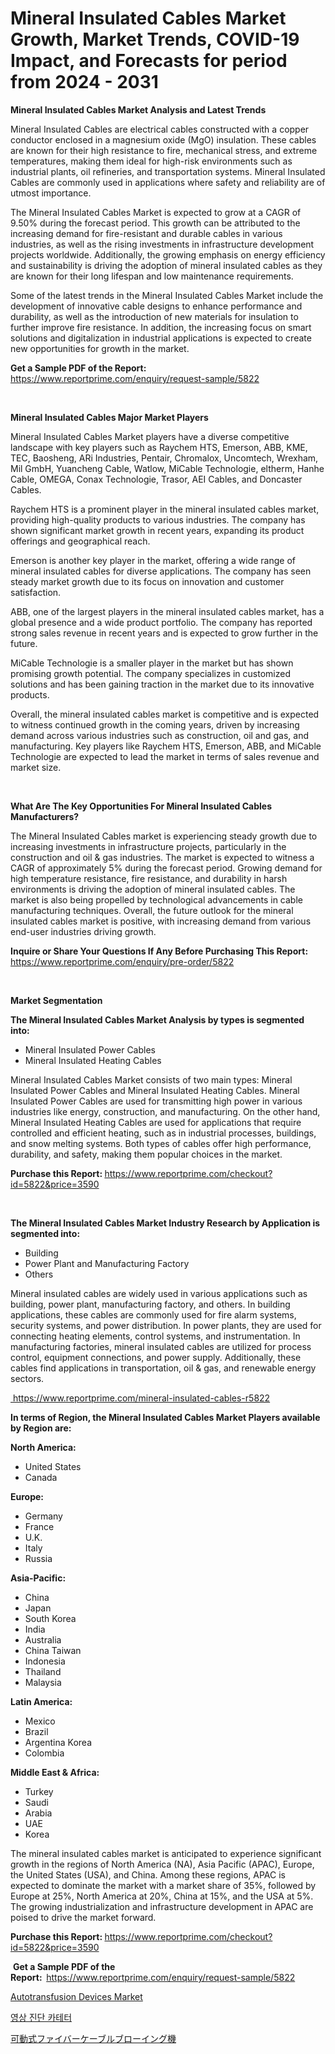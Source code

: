 <p><h1>Mineral Insulated Cables Market Growth, Market Trends, COVID-19 Impact, and Forecasts for period from 2024 - 2031</h1></p><p><strong>Mineral Insulated Cables Market Analysis and Latest Trends</strong></p>
<p><p>Mineral Insulated Cables are electrical cables constructed with a copper conductor enclosed in a magnesium oxide (MgO) insulation. These cables are known for their high resistance to fire, mechanical stress, and extreme temperatures, making them ideal for high-risk environments such as industrial plants, oil refineries, and transportation systems. Mineral Insulated Cables are commonly used in applications where safety and reliability are of utmost importance.</p><p>The Mineral Insulated Cables Market is expected to grow at a CAGR of 9.50% during the forecast period. This growth can be attributed to the increasing demand for fire-resistant and durable cables in various industries, as well as the rising investments in infrastructure development projects worldwide. Additionally, the growing emphasis on energy efficiency and sustainability is driving the adoption of mineral insulated cables as they are known for their long lifespan and low maintenance requirements.</p><p>Some of the latest trends in the Mineral Insulated Cables Market include the development of innovative cable designs to enhance performance and durability, as well as the introduction of new materials for insulation to further improve fire resistance. In addition, the increasing focus on smart solutions and digitalization in industrial applications is expected to create new opportunities for growth in the market.</p></p>
<p><strong>Get a Sample PDF of the Report:&nbsp;</strong> <a href="https://www.reportprime.com/enquiry/request-sample/5822">https://www.reportprime.com/enquiry/request-sample/5822</a></p>
<p>&nbsp;</p>
<p><strong>Mineral Insulated Cables Major Market Players</strong></p>
<p><p>Mineral Insulated Cables Market players have a diverse competitive landscape with key players such as Raychem HTS, Emerson, ABB, KME, TEC, Baosheng, ARi Industries, Pentair, Chromalox, Uncomtech, Wrexham, Mil GmbH, Yuancheng Cable, Watlow, MiCable Technologie, eltherm, Hanhe Cable, OMEGA, Conax Technologie, Trasor, AEI Cables, and Doncaster Cables.</p><p>Raychem HTS is a prominent player in the mineral insulated cables market, providing high-quality products to various industries. The company has shown significant market growth in recent years, expanding its product offerings and geographical reach.</p><p>Emerson is another key player in the market, offering a wide range of mineral insulated cables for diverse applications. The company has seen steady market growth due to its focus on innovation and customer satisfaction.</p><p>ABB, one of the largest players in the mineral insulated cables market, has a global presence and a wide product portfolio. The company has reported strong sales revenue in recent years and is expected to grow further in the future.</p><p>MiCable Technologie is a smaller player in the market but has shown promising growth potential. The company specializes in customized solutions and has been gaining traction in the market due to its innovative products.</p><p>Overall, the mineral insulated cables market is competitive and is expected to witness continued growth in the coming years, driven by increasing demand across various industries such as construction, oil and gas, and manufacturing. Key players like Raychem HTS, Emerson, ABB, and MiCable Technologie are expected to lead the market in terms of sales revenue and market size.</p></p>
<p>&nbsp;</p>
<p><strong>What Are The Key Opportunities For Mineral Insulated Cables Manufacturers?</strong></p>
<p><p>The Mineral Insulated Cables market is experiencing steady growth due to increasing investments in infrastructure projects, particularly in the construction and oil & gas industries. The market is expected to witness a CAGR of approximately 5% during the forecast period. Growing demand for high temperature resistance, fire resistance, and durability in harsh environments is driving the adoption of mineral insulated cables. The market is also being propelled by technological advancements in cable manufacturing techniques. Overall, the future outlook for the mineral insulated cables market is positive, with increasing demand from various end-user industries driving growth.</p></p>
<p><strong>Inquire or Share Your Questions If Any Before Purchasing This Report:</strong> <a href="https://www.reportprime.com/enquiry/pre-order/5822">https://www.reportprime.com/enquiry/pre-order/5822</a></p>
<p>&nbsp;</p>
<p><strong>Market Segmentation</strong></p>
<p><strong>The Mineral Insulated Cables Market Analysis by types is segmented into:</strong></p>
<p><ul><li>Mineral Insulated Power Cables</li><li>Mineral Insulated Heating Cables</li></ul></p>
<p><p>Mineral Insulated Cables Market consists of two main types: Mineral Insulated Power Cables and Mineral Insulated Heating Cables. Mineral Insulated Power Cables are used for transmitting high power in various industries like energy, construction, and manufacturing. On the other hand, Mineral Insulated Heating Cables are used for applications that require controlled and efficient heating, such as in industrial processes, buildings, and snow melting systems. Both types of cables offer high performance, durability, and safety, making them popular choices in the market.</p></p>
<p><strong>Purchase this Report:&nbsp;</strong><a href="https://www.reportprime.com/checkout?id=5822&price=3590">https://www.reportprime.com/checkout?id=5822&price=3590</a></p>
<p>&nbsp;</p>
<p><strong>The Mineral Insulated Cables Market Industry Research by Application is segmented into:</strong></p>
<p><ul><li>Building</li><li>Power Plant and Manufacturing Factory</li><li>Others</li></ul></p>
<p><p>Mineral insulated cables are widely used in various applications such as building, power plant, manufacturing factory, and others. In building applications, these cables are commonly used for fire alarm systems, security systems, and power distribution. In power plants, they are used for connecting heating elements, control systems, and instrumentation. In manufacturing factories, mineral insulated cables are utilized for process control, equipment connections, and power supply. Additionally, these cables find applications in transportation, oil & gas, and renewable energy sectors.</p></p>
<p><a href="https://www.reportprime.com/mineral-insulated-cables-r5822">&nbsp;https://www.reportprime.com/mineral-insulated-cables-r5822</a></p>
<p><strong>In terms of Region, the Mineral Insulated Cables Market Players available by Region are:</strong></p>
<p>
    <p> <strong> North America: </strong>
        <ul>
            <li>United States</li>
            <li>Canada</li>
        </ul>
        </p> 
    <p> <strong> Europe: </strong>
        <ul>
            <li>Germany</li>
            <li>France</li>
            <li>U.K.</li>
            <li>Italy</li>
            <li>Russia</li>
        </ul>
        </p> 
    <p> <strong> Asia-Pacific: </strong>
        <ul>
            <li>China</li>
            <li>Japan</li>
            <li>South Korea</li>
            <li>India</li>
            <li>Australia</li>
            <li>China Taiwan</li>
            <li>Indonesia</li>
            <li>Thailand</li>
            <li>Malaysia</li>
        </ul>
        </p> 
    <p> <strong> Latin America: </strong>
        <ul>
            <li>Mexico</li>
            <li>Brazil</li>
            <li>Argentina Korea</li>
            <li>Colombia</li>
        </ul>
        </p> 
    <p> <strong> Middle East & Africa: </strong>
        <ul>
            <li>Turkey</li>
            <li>Saudi</li>
            <li>Arabia</li>
            <li>UAE</li>
            <li>Korea</li>
        </ul>
    </p>
    </p>
<p><p>The mineral insulated cables market is anticipated to experience significant growth in the regions of North America (NA), Asia Pacific (APAC), Europe, the United States (USA), and China. Among these regions, APAC is expected to dominate the market with a market share of 35%, followed by Europe at 25%, North America at 20%, China at 15%, and the USA at 5%. The growing industrialization and infrastructure development in APAC are poised to drive the market forward.</p></p>
<p><strong>Purchase this Report: </strong><a href="https://www.reportprime.com/checkout?id=5822&price=3590">https://www.reportprime.com/checkout?id=5822&price=3590</a></p>
<p>&nbsp;<strong>Get a Sample PDF of the Report:&nbsp;&nbsp;</strong><a href="https://www.reportprime.com/enquiry/request-sample/5822">https://www.reportprime.com/enquiry/request-sample/5822</a></p>
<p><strong></strong></p>
<p><p><a href="https://medium.com/@jayrussel94/global-autotransfusion-devices-market-focus-on-application-end-use-industry-type-equipment-and-7f6de7b26659">Autotransfusion Devices Market</a></p><p><a href="https://github.com/laholand/Market-Research-Report-List-5/blob/main/5344900104666.md">영상 진단 카테터</a></p><p><a href="https://github.com/mohamedbakry57/Market-Research-Report-List-5/blob/main/426128184395.md">可動式ファイバーケーブルブローイング機</a></p></p>